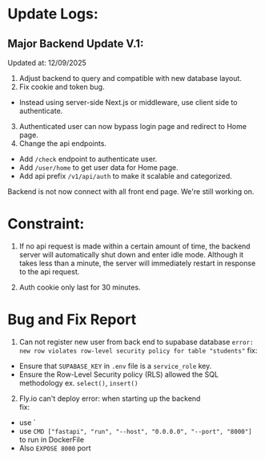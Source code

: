 # Update Logs:
## Major Backend Update V.1: 
Updated at: 12/09/2025
1. Adjust backend to query and compatible with new database layout.
2. Fix cookie and token bug.
- Instead using server-side Next.js or middleware, use client side to authenticate.
3. Authenticated user can now bypass login page and redirect to Home page.
4. Change the api endpoints.
- Add `/check` endpoint to authenticate user.
- Add `/user/home` to get user data for Home page.
- Add api prefix `/v1/api/auth` to make it scalable and categorized.

Backend is not now connect with all front end page. We're still working on.

# Constraint:
1. If no api request is made within a certain amount of time, the backend server will automatically shut down and enter idle mode.  Although it takes less than a minute, the server will immediately restart in response to the api request.

2. Auth cookie only last for 30 minutes.

# Bug and Fix Report
1. Can not register new user from back end to supabase database
`error: new row violates row-level security policy for table "students"`
fix: 
- Ensure that `SUPABASE_KEY` in `.env` file is a `service_role` key.
- Ensure the Row-Level Security policy (RLS) allowed the SQL methodology ex. `select()`, `insert()`

2. Fly.io can't deploy
error: when starting up the backend <br>
fix: 
- use `
- use `CMD ["fastapi", "run", "--host", "0.0.0.0", "--port", "8000"]` to run in DockerFile
- Also `EXPOSE 8000` port 